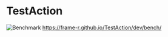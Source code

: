 # TestAction

![Benchmark](https://github.com/frame-r/TestAction/workflows/Benchmark/badge.svg?branch=master&event=status) 
https://frame-r.github.io/TestAction/dev/bench/
